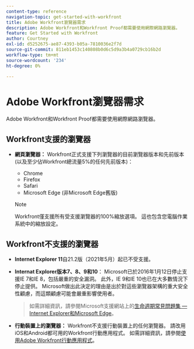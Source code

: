 ```yaml
---
content-type: reference
navigation-topic: get-started-with-workfront
title: Adobe Workfront瀏覽器需求
description: Adobe Workfront和Workfront Proof都需要使用網際網路瀏覽器。
feature: Get Started with Workfront
author: Courtney
exl-id: d5252675-ae87-4393-b05a-7810036e2f7d
source-git-commit: 811eb1453c140808b0d6c5d9a3b4a0729cb16b2d
workflow-type: tm+mt
source-wordcount: '234'
ht-degree: 0%

---
```


# Adobe Workfront瀏覽器需求

<!--Audited: 01/2024-->

Adobe Workfront和Workfront Proof都需要使用網際網路瀏覽器。

## Workfront支援的瀏覽器

* **網頁瀏覽器：** Workfront正式支援下列瀏覽器的目前瀏覽器版本和先前版本(以及至少佔Workfront總流量5%的任何先前版本)：

   * Chrome
   * Firefox
   * Safari
   * Microsoft Edge (非Microsoft Edge舊版)

  >[!NOTE]
  >
  >Workfront僅支援所有受支援瀏覽器的100%縮放選項。 這也包含您電腦作業系統中的縮放設定。

## Workfront不支援的瀏覽器

* **Internet Explorer 11**&#x200B;自21.2版（2021年5月）起已不受支援。

* **Internat Explorer版本7、8、9和10**： Microsoft已於2016年1月12日停止支援IE 7和IE 8，包括嚴重的安全漏洞。 此外，IE 9和IE 10也已在大多數情況下停止提供。 Microsoft做出此決定的理由是出於對這些瀏覽器架構的重大安全性顧慮，而這類顧慮可能會嚴重影響使用者。
  >如需詳細資訊，請參閱Microsoft支援網站上的[生命週期常見問題集 — Internet Explorer和Microsoft Edge](https://support.microsoft.com/en-us/help/17454/lifecycle-faq-internet-explorer)。<!--the title of this page changes; ensure accuracy-->

* **行動裝置上的瀏覽器：** Workfront不支援行動裝置上的任何瀏覽器。 請改用iOS和Android都可用的Workfront行動應用程式。 如需詳細資訊，請參閱[使用Adobe Workfront行動應用程式](../workfront-basics/mobile-apps/using-the-workfront-mobile-app/use-the-mobile-app.md)。



